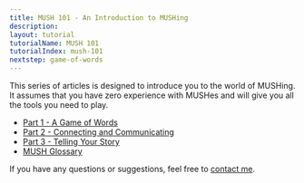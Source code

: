 ```yaml
---
title: MUSH 101 - An Introduction to MUSHing
description:
layout: tutorial
tutorialName: MUSH 101
tutorialIndex: mush-101
nextstep: game-of-words
---
```


This series of articles is designed to introduce you to the world of MUSHing.  It assumes that you have zero experience with MUSHes and will give you all the tools you need to play.

* [Part 1 - A Game of Words](/mush-101/game-of-words)
* [Part 2 - Connecting and Communicating](/mush-101/connecting-and-commo)
* [Part 3 - Telling Your Story](/mush-101/telling-your-story)
* [MUSH Glossary](/mush-101/mu-glossary)

If you have any questions or suggestions, feel free to [contact me](/feedback).

